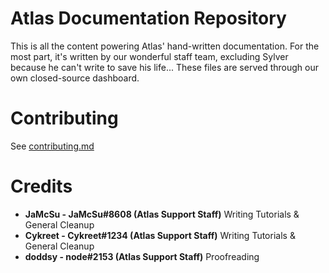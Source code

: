 # Atlas Documentation Repository

This is all the content powering Atlas' hand-written documentation. For the most part, it's written by our wonderful staff team, excluding Sylver because he can't write to save his life... These files are served through our own closed-source dashboard.

# Contributing

See [contributing.md](CONTRIBUTING.md)

# Credits

- **JaMcSu - JaMcSu#8608 (Atlas Support Staff)**
Writing Tutorials & General Cleanup
- **Cykreet - Cykreet#1234 (Atlas Support Staff)**
Writing Tutorials & General Cleanup
- **doddsy - node#2153 (Atlas Support Staff)**
Proofreading